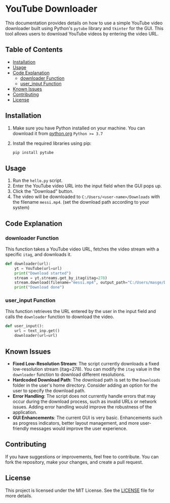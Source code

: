 # YouTube Downloader

This documentation provides details on how to use a simple YouTube video downloader built using Python's `pytube` library and `tkinter` for the GUI. This tool allows users to download YouTube videos by entering the video URL.

## Table of Contents

- [Installation](#installation)
- [Usage](#usage)
- [Code Explanation](#code-explanation)
  - [downloader Function](#downloader-function)
  - [user_input Function](#user_input-function)
- [Known Issues](#known-issues)
- [Contributing](#contributing)
- [License](#license)

## Installation

1. Make sure you have Python installed on your machine. You can download it from [python.org](https://www.python.org/) `Python >= 3.7`

2. Install the required libraries using pip:

    ```bash
    pip install pytube
    ```

## Usage

1. Run the `hello.py` script.
2. Enter the YouTube video URL into the input field when the GUI pops up.
3. Click the "Download" button.
4. The video will be downloaded to `C:/Users/<user-name>/Downloads` with the filename `messi.mp4`. (set the download path according to your system)

## Code Explanation

### downloader Function

This function takes a YouTube video URL, fetches the video stream with a specific `itag`, and downloads it.

```python
def downloader(url):
    yt = YouTube(url=url)
    print("Download started")
    stream = yt.streams.get_by_itag(itag=278)
    stream.download(filename="messi.mp4", output_path="C:/Users/masge/Downloads")
    print("Download done")
```
### user_input Function

This function retrieves the URL entered by the user in the input field and calls the `downloader` function to download the video.

```python
def user_input():
    url = text_inp.get()
    downloader(url=url)
```
## Known Issues

- **Fixed Low-Resolution Stream**: The script currently downloads a fixed low-resolution stream (itag=278). You can modify the `itag` value in the `downloader` function to download different resolutions.
- **Hardcoded Download Path**: The download path is set to the `Downloads` folder in the user's home directory. Consider adding an option for the user to specify the download path.
- **Error Handling**: The script does not currently handle errors that may occur during the download process, such as invalid URLs or network issues. Adding error handling would improve the robustness of the application.
- **GUI Enhancements**: The current GUI is very basic. Enhancements such as progress indicators, better layout management, and more user-friendly messages would improve the user experience.

## Contributing
If you have suggestions or improvements, feel free to contribute. You can fork the repository, make your changes, and create a pull request.

## License

This project is licensed under the MIT License. See the [LICENSE](LICENSE) file for more details.
